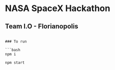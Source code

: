 # NASA SpaceX Hackathon

## Team I.O - Florianopolis

````

### To run

```bash
npm i

npm start
````
